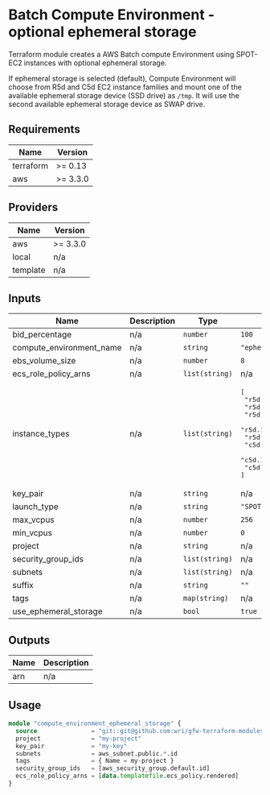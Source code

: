 # Batch Compute Environment - optional ephemeral storage

Terraform module creates a AWS Batch compute Environment using SPOT-EC2 instances with optional ephemeral storage.

If ephemeral storage is selected (default), Compute Environment will choose from R5d and C5d EC2 instance families 
and mount one of the available ephemeral storage device (SSD drive) as `/tmp`. 
It will use the second available ephemeral storage device as SWAP drive.

## Requirements

| Name | Version |
|------|---------|
| terraform | >= 0.13 |
| aws | >= 3.3.0 |

## Providers

| Name | Version |
|------|---------|
| aws | >= 3.3.0 |
| local | n/a |
| template | n/a |

## Inputs

| Name | Description | Type | Default | Required |
|------|-------------|------|---------|:--------:|
| bid\_percentage | n/a | `number` | `100` | no |
| compute\_environment\_name | n/a | `string` | `"ephemeral_storage"` | no |
| ebs\_volume\_size | n/a | `number` | `8` | no |
| ecs\_role\_policy\_arns | n/a | `list(string)` | n/a | yes |
| instance\_types | n/a | `list(string)` | <pre>[<br>  "r5d.4xlarge",<br>  "r5d.8xlarge",<br>  "r5d.12xlarge",<br>  "r5d.16xlarge",<br>  "r5d.24xlarge",<br>  "c5d.12xlarge",<br>  "c5d.18xlarge",<br>  "c5d.24xlarge"<br>]</pre> | no |
| key\_pair | n/a | `string` | n/a | yes |
| launch\_type | n/a | `string` | `"SPOT"` | no |
| max\_vcpus | n/a | `number` | `256` | no |
| min\_vcpus | n/a | `number` | `0` | no |
| project | n/a | `string` | n/a | yes |
| security\_group\_ids | n/a | `list(string)` | n/a | yes |
| subnets | n/a | `list(string)` | n/a | yes |
| suffix | n/a | `string` | `""` | no |
| tags | n/a | `map(string)` | n/a | yes |
| use\_ephemeral\_storage | n/a | `bool` | `true` | no |

## Outputs

| Name | Description |
|------|-------------|
| arn | n/a |


## Usage

```terraform
module "compute_environment_ephemeral_storage" {
  source               = "git::git@github.com:wri/gfw-terraform-modules.git//modules/compute_environment_ephemeral_storage?ref=v0.0.1"
  project              = "my-project"
  key_pair             = "my-key"
  subnets              = aws_subnet.public.*.id
  tags                 = { Name = my-project }
  security_group_ids   = [aws_security_group.default.id]
  ecs_role_policy_arns = [data.templatefile.ecs_policy.rendered]
}
```
